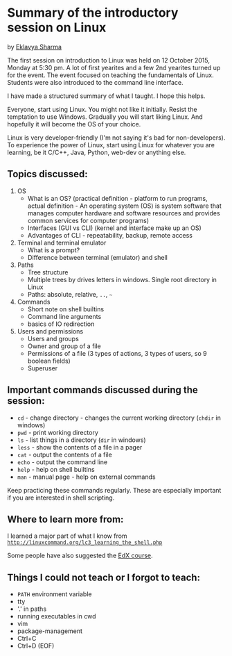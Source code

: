 # Summary of the introductory session on Linux

by [Eklavya Sharma](https://github.com/sharmaeklavya2)

The first session on introduction to Linux was held on 12 October 2015, Monday at 5:30 pm.
A lot of first yearites and a few 2nd yearites turned up for the event.
The event focused on teaching the fundamentals of Linux.
Students were also introduced to the command line interface.

I have made a structured summary of what I taught.
I hope this helps.

Everyone, start using Linux.
You might not like it initially.
Resist the temptation to use Windows.
Gradually you will start liking Linux.
And hopefully it will become the OS of your choice.

Linux is very developer-friendly (I'm not saying it's bad for non-developers).
To experience the power of Linux, start using Linux for
whatever you are learning, be it C/C++, Java, Python, web-dev or anything else.

## Topics discussed:
1.  OS
    * What is an OS?
        (practical definition - platform to run programs,
        actual definition - An operating system (OS) is system software that manages
        computer hardware and software resources and provides common services for computer programs)
    * Interfaces (GUI vs CLI) (kernel and interface make up an OS)
    * Advantages of CLI - repeatability, backup, remote access
2. Terminal and terminal emulator
    * What is a prompt?
    * Difference between terminal (emulator) and shell
3. Paths
    * Tree structure
    * Multiple trees by drives letters in windows. Single root directory in Linux
    * Paths: absolute, relative, `..`, `~`
4. Commands
    * Short note on shell builtins
    * Command line arguments
    * basics of IO redirection
5. Users and permissions
    * Users and groups
    * Owner and group of a file
    * Permissions of a file (3 types of actions, 3 types of users, so 9 boolean fields)
    * Superuser

## Important commands discussed during the session:
* `cd`   - change directory - changes the current working directory (`chdir` in windows)
* `pwd`  - print working directory
* `ls`   - list things in a directory (`dir` in windows)
* `less` - show the contents of a file in a pager
* `cat`  - output the contents of a file
* `echo` - output the command line
* `help` - help on shell builtins
* `man`  - manual page - help on external commands

Keep practicing these commands regularly.
These are especially important if you are interested in shell scripting.

## Where to learn more from:
I learned a major part of what I know from <a href="http://linuxcommand.org/lc3_learning_the_shell.php">`http://linuxcommand.org/lc3_learning_the_shell.php`</a>

Some people have also suggested the [EdX course](https://www.edx.org/course/introduction-linux-linuxfoundationx-lfs101x-2).

## Things I could not teach or I forgot to teach:
* `PATH` environment variable
* tty
* '.' in paths
* running executables in cwd
* vim
* package-management
* Ctrl+C
* Ctrl+D (EOF)
